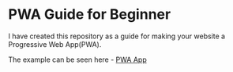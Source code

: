 # PWA Guide for Beginner

I have created this repository as a guide for making your website a Progressive Web App(PWA).

The example can be seen here - [PWA App](https://rajcoder7.github.io/pwa_app/index.html)
